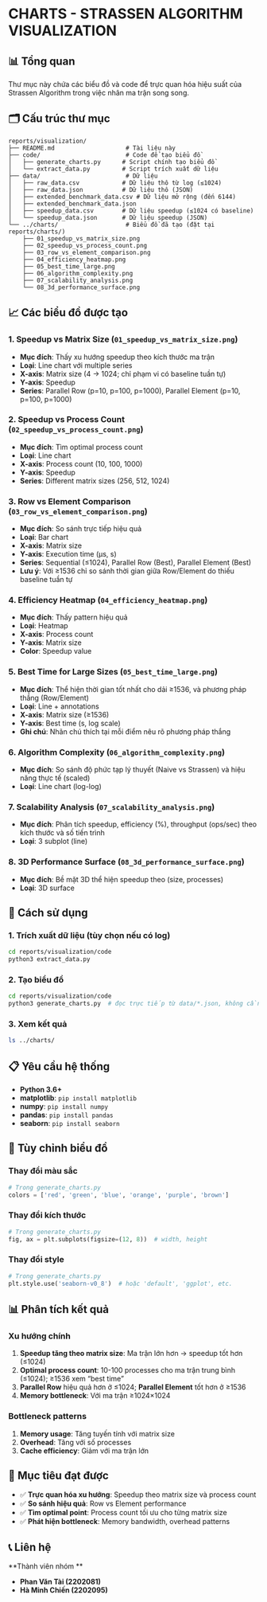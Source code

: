# CHARTS - STRASSEN ALGORITHM VISUALIZATION

## 📊 Tổng quan

Thư mục này chứa các biểu đồ và code để trực quan hóa hiệu suất của Strassen Algorithm trong việc nhân ma trận song song.

## 🗂️ Cấu trúc thư mục

```
reports/visualization/
├── README.md                    # Tài liệu này
├── code/                        # Code để tạo biểu đồ
│   ├── generate_charts.py      # Script chính tạo biểu đồ
│   └── extract_data.py         # Script trích xuất dữ liệu
├── data/                        # Dữ liệu
│   ├── raw_data.csv            # Dữ liệu thô từ log (≤1024)
│   ├── raw_data.json           # Dữ liệu thô (JSON)
│   ├── extended_benchmark_data.csv # Dữ liệu mở rộng (đến 6144)
│   ├── extended_benchmark_data.json
│   ├── speedup_data.csv        # Dữ liệu speedup (≤1024 có baseline)
│   └── speedup_data.json       # Dữ liệu speedup (JSON)
└── ../charts/                   # Biểu đồ đã tạo (đặt tại reports/charts/)
    ├── 01_speedup_vs_matrix_size.png
    ├── 02_speedup_vs_process_count.png
    ├── 03_row_vs_element_comparison.png
    ├── 04_efficiency_heatmap.png
    ├── 05_best_time_large.png
    ├── 06_algorithm_complexity.png
    ├── 07_scalability_analysis.png
    └── 08_3d_performance_surface.png
```

## 📈 Các biểu đồ được tạo

### 1. **Speedup vs Matrix Size** (`01_speedup_vs_matrix_size.png`)
- **Mục đích**: Thấy xu hướng speedup theo kích thước ma trận
- **Loại**: Line chart với multiple series
- **X-axis**: Matrix size (4 → 1024; chỉ phạm vi có baseline tuần tự)
- **Y-axis**: Speedup
- **Series**: Parallel Row (p=10, p=100, p=1000), Parallel Element (p=10, p=100, p=1000)

### 2. **Speedup vs Process Count** (`02_speedup_vs_process_count.png`)
- **Mục đích**: Tìm optimal process count
- **Loại**: Line chart
- **X-axis**: Process count (10, 100, 1000)
- **Y-axis**: Speedup
- **Series**: Different matrix sizes (256, 512, 1024)

### 3. **Row vs Element Comparison** (`03_row_vs_element_comparison.png`)
- **Mục đích**: So sánh trực tiếp hiệu quả
- **Loại**: Bar chart
- **X-axis**: Matrix size
- **Y-axis**: Execution time (μs, s)
- **Series**: Sequential (≤1024), Parallel Row (Best), Parallel Element (Best)
- **Lưu ý**: Với ≥1536 chỉ so sánh thời gian giữa Row/Element do thiếu baseline tuần tự

### 4. **Efficiency Heatmap** (`04_efficiency_heatmap.png`)
- **Mục đích**: Thấy pattern hiệu quả
- **Loại**: Heatmap
- **X-axis**: Process count
- **Y-axis**: Matrix size
- **Color**: Speedup value

### 5. **Best Time for Large Sizes** (`05_best_time_large.png`)
- **Mục đích**: Thể hiện thời gian tốt nhất cho dải ≥1536, và phương pháp thắng (Row/Element)
- **Loại**: Line + annotations
- **X-axis**: Matrix size (≥1536)
- **Y-axis**: Best time (s, log scale)
- **Ghi chú**: Nhãn chú thích tại mỗi điểm nêu rõ phương pháp thắng

### 6. **Algorithm Complexity** (`06_algorithm_complexity.png`)
- **Mục đích**: So sánh độ phức tạp lý thuyết (Naive vs Strassen) và hiệu năng thực tế (scaled)
- **Loại**: Line chart (log-log)

### 7. **Scalability Analysis** (`07_scalability_analysis.png`)
- **Mục đích**: Phân tích speedup, efficiency (%), throughput (ops/sec) theo kích thước và số tiến trình
- **Loại**: 3 subplot (line)

### 8. **3D Performance Surface** (`08_3d_performance_surface.png`)
- **Mục đích**: Bề mặt 3D thể hiện speedup theo (size, processes)
- **Loại**: 3D surface

## 🚀 Cách sử dụng

### 1. Trích xuất dữ liệu (tùy chọn nếu có log)
```bash
cd reports/visualization/code
python3 extract_data.py
```

### 2. Tạo biểu đồ
```bash
cd reports/visualization/code
python3 generate_charts.py  # đọc trực tiếp từ data/*.json, không cần logs
```

### 3. Xem kết quả
```bash
ls ../charts/
```

## 📋 Yêu cầu hệ thống

- **Python 3.6+**
- **matplotlib**: `pip install matplotlib`
- **numpy**: `pip install numpy`
- **pandas**: `pip install pandas`
- **seaborn**: `pip install seaborn`

## 🔧 Tùy chỉnh biểu đồ

### Thay đổi màu sắc
```python
# Trong generate_charts.py
colors = ['red', 'green', 'blue', 'orange', 'purple', 'brown']
```

### Thay đổi kích thước
```python
# Trong generate_charts.py
fig, ax = plt.subplots(figsize=(12, 8))  # width, height
```

### Thay đổi style
```python
# Trong generate_charts.py
plt.style.use('seaborn-v0_8')  # hoặc 'default', 'ggplot', etc.
```

## 📊 Phân tích kết quả

### Xu hướng chính
1. **Speedup tăng theo matrix size**: Ma trận lớn hơn → speedup tốt hơn (≤1024)
2. **Optimal process count**: 10-100 processes cho ma trận trung bình (≤1024); ≥1536 xem “best time”
3. **Parallel Row** hiệu quả hơn ở ≤1024; **Parallel Element** tốt hơn ở ≥1536
4. **Memory bottleneck**: Với ma trận ≥1024×1024

### Bottleneck patterns
1. **Memory usage**: Tăng tuyến tính với matrix size
2. **Overhead**: Tăng với số processes
3. **Cache efficiency**: Giảm với ma trận lớn

## 🎯 Mục tiêu đạt được

- ✅ **Trực quan hóa xu hướng**: Speedup theo matrix size và process count
- ✅ **So sánh hiệu quả**: Row vs Element performance  
- ✅ **Tìm optimal point**: Process count tối ưu cho từng matrix size
- ✅ **Phát hiện bottleneck**: Memory bandwidth, overhead patterns

## 📞 Liên hệ

**Thành viên nhóm **
- **Phan Văn Tài (2202081)**
- **Hà Minh Chiến (2202095)**


